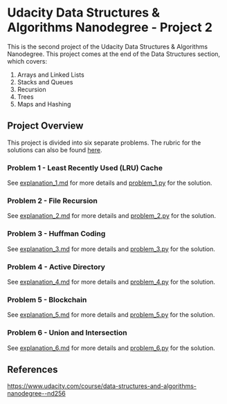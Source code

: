 # Udacity Data Structures & Algorithms Nanodegree - Project 2
This is the second project of the Udacity Data Structures & Algorithms Nanodegree. This project comes at the end of the 
Data Structures section, which covers:
1. Arrays and Linked Lists
2. Stacks and Queues
3. Recursion
4. Trees
5. Maps and Hashing

## Project Overview
This project is divided into six separate problems. The rubric for the solutions can also be found [here](https://review.udacity.com/#!/rubrics/2488/view).

### Problem 1 - Least Recently Used (LRU) Cache
See [explanation_1.md](explanation_1.md) for more details and [problem_1.py](problem_1.py) for the solution. 

### Problem 2 - File Recursion
See [explanation_2.md](explanation_2.md) for more details and [problem_2.py](problem_2.py) for the solution. 

### Problem 3 - Huffman Coding
See [explanation_3.md](explanation_3.md) for more details and [problem_3.py](problem_3.py) for the solution. 

### Problem 4 - Active Directory
See [explanation_4.md](explanation_4.md) for more details and [problem_4.py](problem_4.py) for the solution. 

### Problem 5 - Blockchain
See [explanation_5.md](explanation_5.md) for more details and [problem_5.py](problem_5.py) for the solution. 

### Problem 6 - Union and Intersection
See [explanation_6.md](explanation_6.md) for more details and [problem_6.py](problem_6.py) for the solution. 

## References
https://www.udacity.com/course/data-structures-and-algorithms-nanodegree--nd256

